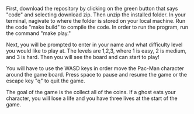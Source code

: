 First, download the repository by clicking on the green button that says "code" and selecting download zip. Then unzip the installed folder. In your terminal, nagivate to where the folder is stored on your local machine. Run the code "make build" to compile the code. In order to run the program, run the command "make play."

Next, you will be prompted to enter in your name and what difficulty level you would like to play at. The levels are 1,2,3, where 1 is easy, 2 is medium, and 3 is hard. Then you will see the board and can start to play!

You will have to use the WASD keys in order move the Pac-Man character around the game board.
Press space to pause and resume the game or the escape key "q" to quit the game.

The goal of the game is the collect all of the coins. If a ghost eats your character, you will lose a life and you have three lives at the start of the game.
